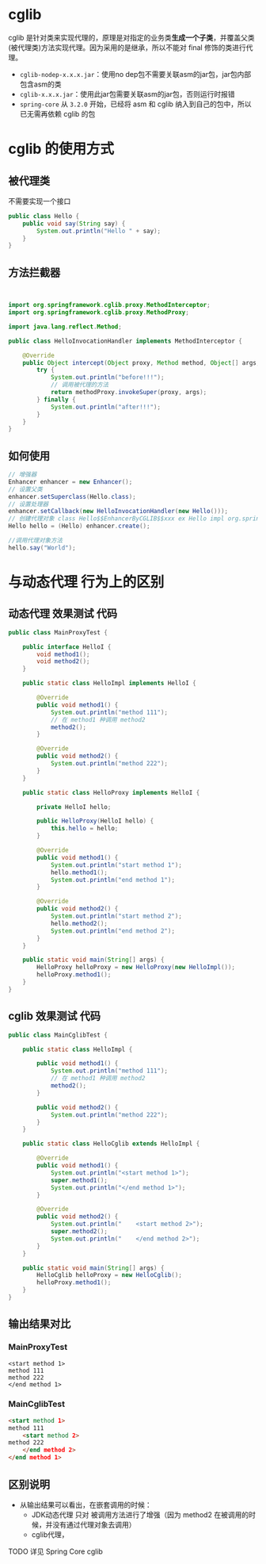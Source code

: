 # cglib

cglib 是针对类来实现代理的，原理是对指定的业务类**生成一个子类**，并覆盖父类(被代理类)方法实现代理。因为采用的是继承，所以不能对 final 修饰的类进行代理。  

- `cglib-nodep-x.x.x.jar`：使用no dep包不需要关联asm的jar包，jar包内部包含asm的类
- `cglib-x.x.x.jar`：使用此jar包需要关联asm的jar包，否则运行时报错
- `spring-core` 从 `3.2.0` 开始，已经将 asm 和 cglib 纳入到自己的包中，所以已无需再依赖 cglib 的包

# cglib 的使用方式

## 被代理类

不需要实现一个接口

```java
public class Hello {
    public void say(String say) {
        System.out.println("Hello " + say);
    }
}
```

## 方法拦截器

```java


import org.springframework.cglib.proxy.MethodInterceptor;
import org.springframework.cglib.proxy.MethodProxy;

import java.lang.reflect.Method;

public class HelloInvocationHandler implements MethodInterceptor {

    @Override
    public Object intercept(Object proxy, Method method, Object[] args, MethodProxy methodProxy) throws Throwable {
        try {
            System.out.println("before!!!");
            // 调用被代理的方法
            return methodProxy.invokeSuper(proxy, args);
        } finally {
            System.out.println("after!!!");
        }
    }
}
```

## 如何使用

```java
// 增强器
Enhancer enhancer = new Enhancer();
// 设置父类
enhancer.setSuperclass(Hello.class);
// 设置处理器
enhancer.setCallback(new HelloInvocationHandler(new Hello()));
// 创建代理对象 class Hello$$EnhancerByCGLIB$$xxx ex Hello impl org.springframework.cglib.proxy.Factory
Hello hello = (Hello) enhancer.create();

//调用代理对象方法
hello.say("World");
```

# 与动态代理 行为上的区别

## 动态代理 效果测试 代码

```java
public class MainProxyTest {

    public interface HelloI {
        void method1();
        void method2();
    }

    public static class HelloImpl implements HelloI {

        @Override
        public void method1() {
            System.out.println("method 111");
			// 在 method1 种调用 method2
            method2();
        }

        @Override
        public void method2() {
            System.out.println("method 222");
        }
    }

    public static class HelloProxy implements HelloI {

        private HelloI hello;

        public HelloProxy(HelloI hello) {
            this.hello = hello;
        }

        @Override
        public void method1() {
            System.out.println("start method 1");
            hello.method1();
            System.out.println("end method 1");
        }

        @Override
        public void method2() {
            System.out.println("start method 2");
            hello.method2();
            System.out.println("end method 2");
        }
    }

    public static void main(String[] args) {
        HelloProxy helloProxy = new HelloProxy(new HelloImpl());
        helloProxy.method1();
    }
}
```

## cglib 效果测试 代码

```java
public class MainCglibTest {

    public static class HelloImpl {

        public void method1() {
            System.out.println("method 111");
			// 在 method1 种调用 method2
            method2();
        }

        public void method2() {
            System.out.println("method 222");
        }
    }

    public static class HelloCglib extends HelloImpl {

        @Override
        public void method1() {
            System.out.println("<start method 1>");
            super.method1();
            System.out.println("</end method 1>");
        }

        @Override
        public void method2() {
            System.out.println("    <start method 2>");
            super.method2();
            System.out.println("    </end method 2>");
        }
    }

    public static void main(String[] args) {
        HelloCglib helloProxy = new HelloCglib();
        helloProxy.method1();
    }
}
```

## 输出结果对比

### MainProxyTest

```
<start method 1>
method 111
method 222
</end method 1>
```

### MainCglibTest

```html
<start method 1>
method 111
    <start method 2>
method 222
    </end method 2>
</end method 1>
```

## 区别说明

- 从输出结果可以看出，在嵌套调用的时候：
  - JDK动态代理 只对 被调用方法进行了增强（因为 method2 在被调用的时候，并没有通过代理对象去调用）
  - cglib代理，


 TODO 详见 Spring Core cglib

